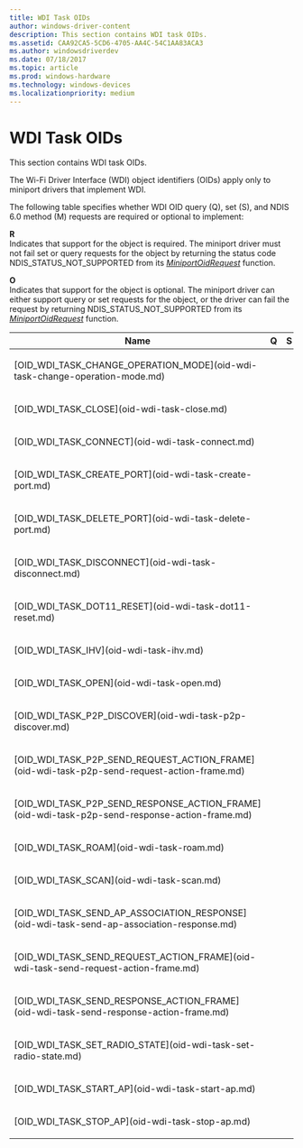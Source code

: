 ```yaml
---
title: WDI Task OIDs
author: windows-driver-content
description: This section contains WDI task OIDs.
ms.assetid: CAA92CA5-5CD6-4705-AA4C-54C1AA83ACA3
ms.author: windowsdriverdev 
ms.date: 07/18/2017 
ms.topic: article 
ms.prod: windows-hardware 
ms.technology: windows-devices 
ms.localizationpriority: medium
---
```


# WDI Task OIDs


This section contains WDI task OIDs.

The Wi-Fi Driver Interface (WDI) object identifiers (OIDs) apply only to miniport drivers that implement WDI.

The following table specifies whether WDI OID query (Q), set (S), and NDIS 6.0 method (M) requests are required or optional to implement:

<a href="" id="r"></a>**R**  
Indicates that support for the object is required. The miniport driver must not fail set or query requests for the object by returning the status code NDIS\_STATUS\_NOT\_SUPPORTED from its [*MiniportOidRequest*](https://msdn.microsoft.com/library/windows/hardware/ff559416) function.

<a href="" id="o"></a>**O**  
Indicates that support for the object is optional. The miniport driver can either support query or set requests for the object, or the driver can fail the request by returning NDIS\_STATUS\_NOT\_SUPPORTED from its [*MiniportOidRequest*](https://msdn.microsoft.com/library/windows/hardware/ff559416) function.

<table>
<colgroup>
<col width="25%" />
<col width="25%" />
<col width="25%" />
<col width="25%" />
</colgroup>
<thead>
<tr class="header">
<th>Name</th>
<th>Q</th>
<th>S</th>
<th>M</th>
</tr>
</thead>
<tbody>
<tr class="odd">
<td><p>[OID_WDI_TASK_CHANGE_OPERATION_MODE](oid-wdi-task-change-operation-mode.md)</p></td>
<td><p></p></td>
<td><p></p></td>
<td><p>R</p></td>
</tr>
<tr class="even">
<td><p>[OID_WDI_TASK_CLOSE](oid-wdi-task-close.md)</p></td>
<td><p></p></td>
<td><p></p></td>
<td><p>R</p></td>
</tr>
<tr class="odd">
<td><p>[OID_WDI_TASK_CONNECT](oid-wdi-task-connect.md)</p></td>
<td><p></p></td>
<td><p></p></td>
<td><p>R</p></td>
</tr>
<tr class="even">
<td><p>[OID_WDI_TASK_CREATE_PORT](oid-wdi-task-create-port.md)</p></td>
<td><p></p></td>
<td><p></p></td>
<td><p>R</p></td>
</tr>
<tr class="odd">
<td><p>[OID_WDI_TASK_DELETE_PORT](oid-wdi-task-delete-port.md)</p></td>
<td><p></p></td>
<td><p></p></td>
<td><p>R</p></td>
</tr>
<tr class="even">
<td><p>[OID_WDI_TASK_DISCONNECT](oid-wdi-task-disconnect.md)</p></td>
<td><p></p></td>
<td><p></p></td>
<td><p>R</p></td>
</tr>
<tr class="odd">
<td><p>[OID_WDI_TASK_DOT11_RESET](oid-wdi-task-dot11-reset.md)</p></td>
<td><p></p></td>
<td><p></p></td>
<td><p>R</p></td>
</tr>
<tr class="even">
<td><p>[OID_WDI_TASK_IHV](oid-wdi-task-ihv.md)</p></td>
<td><p></p></td>
<td><p></p></td>
<td><p>O</p></td>
</tr>
<tr class="odd">
<td><p>[OID_WDI_TASK_OPEN](oid-wdi-task-open.md)</p></td>
<td><p></p></td>
<td><p></p></td>
<td><p>O</p></td>
</tr>
<tr class="even">
<td><p>[OID_WDI_TASK_P2P_DISCOVER](oid-wdi-task-p2p-discover.md)</p></td>
<td><p></p></td>
<td><p></p></td>
<td><p>O</p></td>
</tr>
<tr class="odd">
<td><p>[OID_WDI_TASK_P2P_SEND_REQUEST_ACTION_FRAME](oid-wdi-task-p2p-send-request-action-frame.md)</p></td>
<td><p></p></td>
<td><p></p></td>
<td><p>O</p></td>
</tr>
<tr class="even">
<td><p>[OID_WDI_TASK_P2P_SEND_RESPONSE_ACTION_FRAME](oid-wdi-task-p2p-send-response-action-frame.md)</p></td>
<td><p></p></td>
<td><p></p></td>
<td><p>O</p></td>
</tr>
<tr class="odd">
<td><p>[OID_WDI_TASK_ROAM](oid-wdi-task-roam.md)</p></td>
<td><p></p></td>
<td><p></p></td>
<td><p>R</p></td>
</tr>
<tr class="even">
<td><p>[OID_WDI_TASK_SCAN](oid-wdi-task-scan.md)</p></td>
<td><p></p></td>
<td><p></p></td>
<td><p>R</p></td>
</tr>
<tr class="odd">
<td><p>[OID_WDI_TASK_SEND_AP_ASSOCIATION_RESPONSE](oid-wdi-task-send-ap-association-response.md)</p></td>
<td><p></p></td>
<td><p></p></td>
<td><p>O</p></td>
</tr>
<tr class="even">
<td><p>[OID_WDI_TASK_SEND_REQUEST_ACTION_FRAME](oid-wdi-task-send-request-action-frame.md)</p></td>
<td><p></p></td>
<td><p></p></td>
<td><p>O</p></td>
</tr>
<tr class="odd">
<td><p>[OID_WDI_TASK_SEND_RESPONSE_ACTION_FRAME](oid-wdi-task-send-response-action-frame.md)</p></td>
<td><p></p></td>
<td><p></p></td>
<td><p>O</p></td>
</tr>
<tr class="even">
<td><p>[OID_WDI_TASK_SET_RADIO_STATE](oid-wdi-task-set-radio-state.md)</p></td>
<td><p></p></td>
<td><p></p></td>
<td><p>R</p></td>
</tr>
<tr class="odd">
<td><p>[OID_WDI_TASK_START_AP](oid-wdi-task-start-ap.md)</p></td>
<td><p></p></td>
<td><p></p></td>
<td><p>O</p></td>
</tr>
<tr class="even">
<td><p>[OID_WDI_TASK_STOP_AP](oid-wdi-task-stop-ap.md)</p></td>
<td><p></p></td>
<td><p></p></td>
<td><p>O</p></td>
</tr>
</tbody>
</table>

 

 

 




